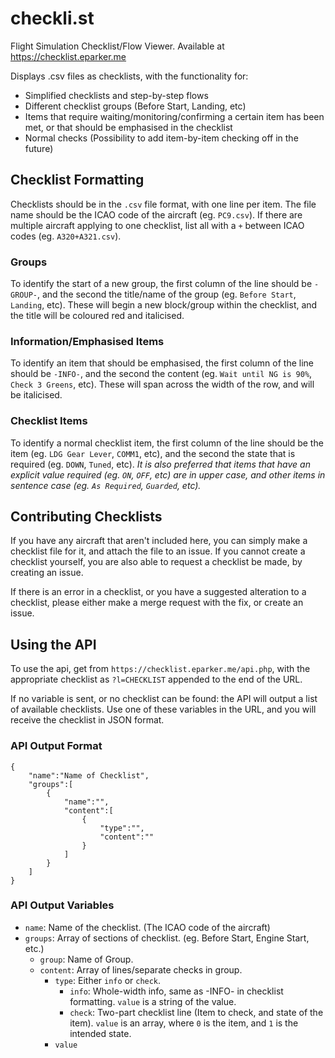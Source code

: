 # checkli.st

Flight Simulation Checklist/Flow Viewer. Available at https://checklist.eparker.me

Displays .csv files as checklists, with the functionality for:

- Simplified checklists and step-by-step flows
- Different checklist groups (Before Start, Landing, etc)
- Items that require waiting/monitoring/confirming a certain item has been met, or that should be emphasised in the checklist
- Normal checks (Possibility to add item-by-item checking off in the future)

## Checklist Formatting

Checklists should be in the `.csv` file format, with one line per item. The file name should be the ICAO code of the aircraft (eg. `PC9.csv`). If there are multiple aircraft applying to one checklist, list all with a `+` between ICAO codes (eg. `A320+A321.csv`).

### Groups

To identify the start of a new group, the first column of the line should be `-GROUP-`, and the second the title/name of the group (eg. `Before Start`, `Landing`, etc). These will begin a new block/group within the checklist, and the title will be coloured red and italicised.

### Information/Emphasised Items

To identify an item that should be emphasised, the first column of the line should be `-INFO-`, and the second the content (eg. `Wait until NG is 90%`, `Check 3 Greens`, etc). These will span across the width of the row, and will be italicised.

### Checklist Items

To identify a normal checklist item, the first column of the line should be the item (eg. `LDG Gear Lever`, `COMM1`, etc), and the second the state that is required (eg. `DOWN`, `Tuned`, etc).
_It is also preferred that items that have an explicit value required (eg. `ON`, `OFF`, etc) are in upper case, and other items in sentence case (eg. `As Required`, `Guarded`, etc)._

## Contributing Checklists

If you have any aircraft that aren't included here, you can simply make a checklist file for it, and attach the file to an issue. If you cannot create a checklist yourself, you are also able to request a checklist be made, by creating an issue.

If there is an error in a checklist, or you have a suggested alteration to a checklist, please either make a merge request with the fix, or create an issue.

## Using the API

To use the api, get from `https://checklist.eparker.me/api.php`, with the appropriate checklist as `?l=CHECKLIST` appended to the end of the URL.

If no variable is sent, or no checklist can be found: the API will output a list of available checklists. Use one of these variables in the URL, and you will receive the checklist in JSON format.

### API Output Format

```
{
    "name":"Name of Checklist",
    "groups":[
        {
            "name":"",
            "content":[
                {
                    "type":"",
                    "content":""
                }
            ]
        }
    ]
}
```

### API Output Variables

- `name`: Name of the checklist. (The ICAO code of the aircraft)
- `groups`: Array of sections of checklist. (eg. Before Start, Engine Start, etc.)
  - `group`: Name of Group.
  - `content`: Array of lines/separate checks in group.
    - `type`: Either `info` or `check`.
      - `info`: Whole-width info, same as -INFO- in checklist formatting. `value` is a string of the value.
      - `check`: Two-part checklist line (Item to check, and state of the item). `value` is an array, where `0` is the item, and `1` is the intended state.
    - `value`
